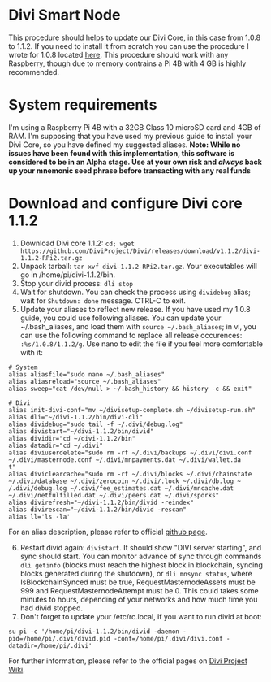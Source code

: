 # Divi Smart Node
This procedure should helps to update our Divi Core, in this case from 1.0.8 to 1.1.2. If you need to install it from scratch you can use the procedure I wrote for 1.0.8 located [here](https://github.com/IlMao-GitHub/DiviMao/blob/master/README-1.0.8.md). This procedure should work with any Raspberry, though due to memory contrains a Pi 4B with 4 GB is highly recommended. 

# System requirements
I'm using a Raspberry Pi 4B with a 32GB Class 10 microSD card and 4GB of RAM.
I'm supposing that you have used my previous guide to install your Divi Core, so you have defined my suggested aliases.
**Note: While no issues have been found with this implementation, this software is considered to be in an Alpha stage. Use at your own risk and *always* back up your mnemonic seed phrase before transacting with any real funds**

# Download and configure Divi core 1.1.2

1. Download Divi core 1.1.2: `cd; wget https://github.com/DiviProject/Divi/releases/download/v1.1.2/divi-1.1.2-RPi2.tar.gz`
2. Unpack tarball: `tar xvf divi-1.1.2-RPi2.tar.gz`. Your executables will go in /home/pi/divi-1.1.2/bin. 
3. Stop your divid process: `dli stop`
4. Wait for shutdown. You can check the process using `dividebug` alias; wait for `Shutdown: done` message. CTRL-C to exit.
5. Update your aliases to reflect new release. If you have used my 1.0.8 guide, you could use following aliases. You can update your ~/.bash_aliases, and load them with `source ~/.bash_aliases`; in vi, you can use the following command to replace all release occurences: `:%s/1.0.8/1.1.2/g`. Use nano to edit the file if you feel more comfortable with it:  
```
# System
alias aliasfile="sudo nano ~/.bash_aliases"
alias aliasreload="source ~/.bash_aliases"
alias sweep="cat /dev/null > ~/.bash_history && history -c && exit"

# Divi
alias init-divi-conf="mv ~/divisetup-complete.sh ~/divisetup-run.sh"
alias dli="~/divi-1.1.2/bin/divi-cli"
alias dividebug="sudo tail -f ~/.divi/debug.log"
alias divistart="~/divi-1.1.2/bin/divid"
alias dividir="cd ~/divi-1.1.2/bin"
alias datadir="cd ~/.divi"
alias diviuserdelete="sudo rm -rf ~/.divi/backups ~/.divi/divi.conf ~/.divi/masternode.conf ~/.divi/mnpayments.dat ~/.divi/wallet.da
t"
alias diviclearcache="sudo rm -rf ~/.divi/blocks ~/.divi/chainstate ~/.divi/database ~/.divi/zerocoin ~/.divi/.lock ~/.divi/db.log ~
/.divi/debug.log ~/.divi/fee_estimates.dat ~/.divi/mncache.dat ~/.divi/netfulfilled.dat ~/.divi/peers.dat ~/.divi/sporks"
alias divirefresh="~/divi-1.1.2/bin/divid -reindex"
alias divirescan="~/divi-1.1.2/bin/divid -rescan"
alias ll='ls -la'
```
For an alias description, please refer to official [github page](https://github.com/DiviProject/divi-smart-node).

6. Restart divid again: `divistart`. It should show "DIVI server starting", and sync should start. You can monitor advance of sync through commands `dli getinfo` (blocks must reach the highest block in blockchain, syncing blocks generated during the shutdown), or `dli mnsync status`, where IsBlockchainSynced must be true, RequestMasternodeAssets must be 999 and RequestMasternodeAttempt must be 0. This could takes some minutes to hours, depending of your networks and how much time you had divid stopped.
7. Don't forget to update your /etc/rc.local, if you want to run divid at boot:
```
su pi -c '/home/pi/divi-1.1.2/bin/divid -daemon -pid=/home/pi/.divi/divid.pid -conf=/home/pi/.divi/divi.conf -datadir=/home/pi/.divi'
```

For further information, please refer to the official pages on [Divi Project Wiki](https://wiki.diviproject.org/).

